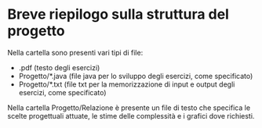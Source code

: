 # Breve riepilogo sulla struttura del progetto

Nella cartella sono presenti vari tipi di file:
* .pdf (testo degli esercizi)
* Progetto/\*.java (file java per lo sviluppo degli esercizi, come specificato)
* Progetto/\*.txt (file txt per la memorizzazione di input e output degli esercizi, come specificato)

Nella cartella Progetto/Relazione è presente un file di testo che specifica le scelte progettuali attuate, le stime delle complessità e i grafici dove richiesti.

